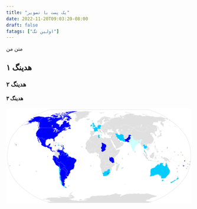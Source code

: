 ```yaml
---
title: "یک پست با تصویر"
date: 2022-11-20T09:03:20-08:00
draft: false
fatags: ["اولین تگ"]
---
```


متن من

## هدینگ ۱
### هدینگ ۲
#### هدینگ ۳ 

![](globe.png)

